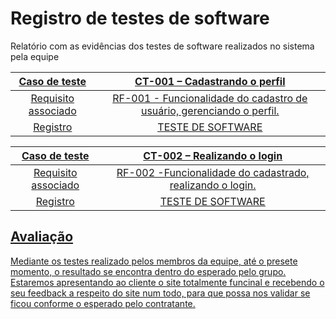 # Registro de testes de software


Relatório com as evidências dos testes de software realizados no sistema pela equipe<a href="08-Plano-testes-software.md"> 

| **Caso de teste** 	| **CT-001 – Cadastrando o perfil** 	|
|:---:	|:---:	|
| Requisito associado | RF-001 - Funcionalidade do cadastro de usuário, gerenciando o perfil. |
| Registro | [TESTE DE SOFTWARE](https://www.youtube.com/watch?v=p7QUw__PV6Y) |

| **Caso de teste** 	| **CT-002 – Realizando o login** 	|
|:---:	|:---:	|
| Requisito associado | RF-002 -Funcionalidade do cadastrado, realizando  o login. |
| Registro | [TESTE DE SOFTWARE](https://www.youtube.com/watch?v=p7QUw__PV6Y) |


## Avaliação

Mediante os testes realizado pelos membros da equipe, até o presete momento, o resultado se encontra dentro do esperado pelo grupo. Estaremos apresentando ao cliente o site totalmente funcinal e recebendo o seu feedback a respeito do site num todo, para que possa nos validar se ficou conforme o esperado pelo contratante. 
